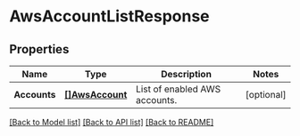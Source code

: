 # AwsAccountListResponse

## Properties

Name | Type | Description | Notes
------------ | ------------- | ------------- | -------------
**Accounts** | [**[]AwsAccount**](AWSAccount.md) | List of enabled AWS accounts. | [optional] 

[[Back to Model list]](../README.md#documentation-for-models) [[Back to API list]](../README.md#documentation-for-api-endpoints) [[Back to README]](../README.md)


